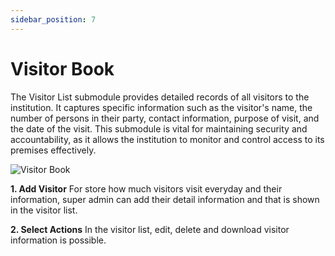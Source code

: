 ```yaml
---
sidebar_position: 7
---
```



# Visitor Book

The Visitor List submodule provides detailed records of all visitors to the institution. It captures specific information such as the visitor's name, the number of persons in their party, contact information, purpose of visit, and the date of the visit. This submodule is vital for maintaining security and accountability, as it allows the institution to monitor and control access to its premises effectively.


![Visitor Book](https://docs.infixedu.com/~gitbook/image?url=https%3A%2F%2F1240498282-files.gitbook.io%2F%7E%2Ffiles%2Fv0%2Fb%2Fgitbook-legacy-files%2Fo%2Fassets%252F-M57JYJf3oU4p300aQNV%252F-M5NcAKZtCCwU62AO4MX%252F-M5NcOm04oVC0QH-RMgQ%252Fvisitor_book.png%3Falt%3Dmedia%26token%3Dc48298b2-1f41-4f7c-b9da-087e4d62c354&width=768&dpr=4&quality=100&sign=22087232&sv=1)
 
**1. Add Visitor**
For store how much visitors visit everyday and their information, super admin can add their detail information and that is shown in the visitor list.

**2. Select Actions**
In the visitor list, edit, delete and download visitor information is possible.